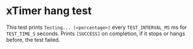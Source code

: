 # xTimer hang test

This test prints `Testing... (<percentage>)` every `TEST_INTERVAL_MS` ms
for `TEST_TIME_S` seconds. Prints `[SUCCESS]` on completion, if it stops
or hangs before, the test failed.
